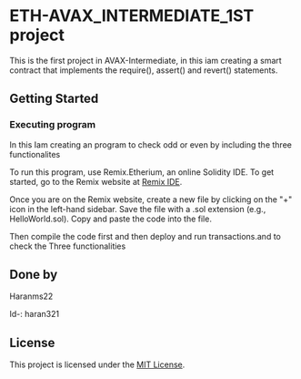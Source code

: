 # ETH-AVAX_INTERMEDIATE_1ST project

This is the first project in AVAX-Intermediate, in this iam creating a smart contract that implements the require(), assert() and revert() statements.

## Getting Started

### Executing program

In this Iam creating an program to check odd or even by including the three functionalites

To run this program,  use Remix.Etherium, an online Solidity IDE. To get started, go to the Remix website at [Remix IDE](https://remix.ethereum.org/).

Once you are on the Remix website, create a new file by clicking on the "+" icon in the left-hand sidebar. Save the file with a .sol extension (e.g., HelloWorld.sol). Copy and paste the code into the file.

Then compile the code first and then deploy and run transactions.and to check the Three functionalities

## Done by
Haranms22

Id-: haran321

## License

This project is licensed under the [MIT License](LICENSE).
